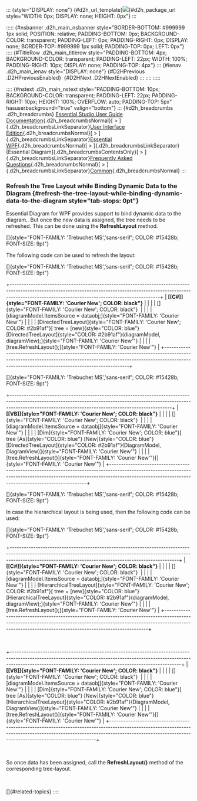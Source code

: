 ::: {style="DISPLAY: none"}
[](ms-xhelp:///?Id=d2h_url_template){#d2h_url_template}![](!package_url!){#d2h_package_url style="WIDTH: 0px; DISPLAY: none; HEIGHT: 0px"}
:::

::::: {#nsbanner .d2h_main_nsbanner style="BORDER-BOTTOM: #999999 1px solid; POSITION: relative; PADDING-BOTTOM: 0px; BACKGROUND-COLOR: transparent; PADDING-LEFT: 0px; PADDING-RIGHT: 0px; DISPLAY: none; BORDER-TOP: #999999 1px solid; PADDING-TOP: 0px; LEFT: 0px"}
:::: {#TitleRow .d2h_main_titlerow style="PADDING-BOTTOM: 4px; BACKGROUND-COLOR: transparent; PADDING-LEFT: 22px; WIDTH: 100%; PADDING-RIGHT: 10px; DISPLAY: none; PADDING-TOP: 4px"}
::: {#ienav .d2h_main_ienav style="DISPLAY: none"}
[](ms-xhelp:///?Id=91822e4e-e58d-43c2-9da2-bfbf6a7d32a0){#D2HPrevious .D2HPreviousEnabled}  [](ms-xhelp:///?Id=c6b2d8e8-d5ed-401b-9a13-089cecf54c8b){#D2HNext .D2HNextEnabled}
:::
::::
:::::

:::: {#nstext .d2h_main_nstext style="PADDING-BOTTOM: 10px; BACKGROUND-COLOR: transparent; PADDING-LEFT: 22px; PADDING-RIGHT: 10px; HEIGHT: 100%; OVERFLOW: auto; PADDING-TOP: 5px" hasuserbackground="true" valign="bottom"}
::: {#d2h_breadcrumbs .d2h_breadcrumbs}
[Essential Studio User Guide Documentation](ms-xhelp:///?Id=12457748-09e3-4d74-a240-8e049cedf030){.d2h_breadcrumbsNormal}[ \> ]{.d2h_breadcrumbsLinkSeparator}[User Interface Edition](ms-xhelp:///?Id=c29296b7-531c-413b-a0ec-488ca1f7f669){.d2h_breadcrumbsNormal}[ \> ]{.d2h_breadcrumbsLinkSeparator}[Essential WPF](ms-xhelp:///?Id=7f4f82c5-151c-4262-94d0-75c4626c77bc){.d2h_breadcrumbsNormal}[ \> ]{.d2h_breadcrumbsLinkSeparator}[Essential Diagram]{.d2h_breadcrumbsContentsOnly}[ \> ]{.d2h_breadcrumbsLinkSeparator}[Frequently Asked Questions](ms-xhelp:///?Id=2206ded2-cc47-47f5-86b1-d5d1f5b27678){.d2h_breadcrumbsNormal}[ \> ]{.d2h_breadcrumbsLinkSeparator}[Common](ms-xhelp:///?Id=91822e4e-e58d-43c2-9da2-bfbf6a7d32a0){.d2h_breadcrumbsNormal}
:::

### Refresh the Tree Layout while Binding Dynamic Data to the Diagram {#refresh-the-tree-layout-while-binding-dynamic-data-to-the-diagram style="tab-stops: 0pt"}

Essential Diagram for WPF provides support to bind dynamic data to the diagram.. But once the new data is assigned, the tree needs to be refreshed. This can be done using the **RefreshLayout** method.

[]{style="FONT-FAMILY: 'Trebuchet MS','sans-serif'; COLOR: #15428b; FONT-SIZE: 9pt"} 

The following code can be used to refresh the layout:

[]{style="FONT-FAMILY: 'Trebuchet MS','sans-serif'; COLOR: #15428b; FONT-SIZE: 9pt"} 

+---------------------------------------------------------------------------------------------------------------------------------------------------------------------------------------------------------------------------+
| **[\[C#\]]{style="FONT-FAMILY: 'Courier New'; COLOR: black"}**                                                                                                                                                            |
|                                                                                                                                                                                                                           |
| []{style="FONT-FAMILY: 'Courier New'; COLOR: black"}                                                                                                                                                                      |
|                                                                                                                                                                                                                           |
| [diagramModel.ItemsSource = dataobj;]{style="FONT-FAMILY: 'Courier New'"}                                                                                                                                                 |
|                                                                                                                                                                                                                           |
| [DirectedTreeLayout]{style="FONT-FAMILY: 'Courier New'; COLOR: #2b91af"}[ tree = [new]{style="COLOR: blue"} [DirectedTreeLayout]{style="COLOR: #2b91af"}(diagramModel, diagramView);]{style="FONT-FAMILY: 'Courier New'"} |
|                                                                                                                                                                                                                           |
| [tree.RefreshLayout();]{style="FONT-FAMILY: 'Courier New'"}                                                                                                                                                               |
+---------------------------------------------------------------------------------------------------------------------------------------------------------------------------------------------------------------------------+

[]{style="FONT-FAMILY: 'Trebuchet MS','sans-serif'; COLOR: #15428b; FONT-SIZE: 9pt"} 

+--------------------------------------------------------------------------------------------------------------------------------------------------------------------------------------------------------------------------------+
| **[\[VB\]]{style="FONT-FAMILY: 'Courier New'; COLOR: black"}**                                                                                                                                                                 |
|                                                                                                                                                                                                                                |
| []{style="FONT-FAMILY: 'Courier New'; COLOR: black"}                                                                                                                                                                           |
|                                                                                                                                                                                                                                |
| [diagramModel.ItemsSource = dataobj]{style="FONT-FAMILY: 'Courier New'"}                                                                                                                                                       |
|                                                                                                                                                                                                                                |
| [Dim]{style="FONT-FAMILY: 'Courier New'; COLOR: blue"}[ tree [As]{style="COLOR: blue"} [New]{style="COLOR: blue"} [DirectedTreeLayout]{style="COLOR: #2b91af"}(DiagramModel, DiagramView)]{style="FONT-FAMILY: 'Courier New'"} |
|                                                                                                                                                                                                                                |
| [tree.RefreshLayout()]{style="FONT-FAMILY: 'Courier New'"}[]{style="FONT-FAMILY: 'Courier New'"}                                                                                                                               |
+--------------------------------------------------------------------------------------------------------------------------------------------------------------------------------------------------------------------------------+

[]{style="FONT-FAMILY: 'Trebuchet MS','sans-serif'; COLOR: #15428b; FONT-SIZE: 9pt"} 

In case the hierarchical layout is being used, then the following code can be used:

[]{style="FONT-FAMILY: 'Trebuchet MS','sans-serif'; COLOR: #15428b; FONT-SIZE: 9pt"} 

+-----------------------------------------------------------------------------------------------------------------------------------------------------------------------------------------------------------------------------------+
| **[\[C#\]]{style="FONT-FAMILY: 'Courier New'; COLOR: black"}**                                                                                                                                                                    |
|                                                                                                                                                                                                                                   |
| []{style="FONT-FAMILY: 'Courier New'; COLOR: black"}                                                                                                                                                                              |
|                                                                                                                                                                                                                                   |
| [diagramModel.ItemsSource = dataobj;]{style="FONT-FAMILY: 'Courier New'"}                                                                                                                                                         |
|                                                                                                                                                                                                                                   |
| [HierarchicalTreeLayout]{style="FONT-FAMILY: 'Courier New'; COLOR: #2b91af"}[ tree = [new]{style="COLOR: blue"} [HierarchicalTreeLayout]{style="COLOR: #2b91af"}(diagramModel, diagramView);]{style="FONT-FAMILY: 'Courier New'"} |
|                                                                                                                                                                                                                                   |
| [tree.RefreshLayout();]{style="FONT-FAMILY: 'Courier New'"}                                                                                                                                                                       |
+-----------------------------------------------------------------------------------------------------------------------------------------------------------------------------------------------------------------------------------+

 

+------------------------------------------------------------------------------------------------------------------------------------------------------------------------------------------------------------------------------------+
| **[\[VB\]]{style="FONT-FAMILY: 'Courier New'; COLOR: black"}**                                                                                                                                                                     |
|                                                                                                                                                                                                                                    |
| []{style="FONT-FAMILY: 'Courier New'; COLOR: black"}                                                                                                                                                                               |
|                                                                                                                                                                                                                                    |
| [diagramModel.ItemsSource = dataobj]{style="FONT-FAMILY: 'Courier New'"}                                                                                                                                                           |
|                                                                                                                                                                                                                                    |
| [Dim]{style="FONT-FAMILY: 'Courier New'; COLOR: blue"}[ tree [As]{style="COLOR: blue"} [New]{style="COLOR: blue"} [HierarchicalTreeLayout]{style="COLOR: #2b91af"}(DiagramModel, DiagramView)]{style="FONT-FAMILY: 'Courier New'"} |
|                                                                                                                                                                                                                                    |
| [tree.RefreshLayout()]{style="FONT-FAMILY: 'Courier New'"}[]{style="FONT-FAMILY: 'Courier New'"}                                                                                                                                   |
+------------------------------------------------------------------------------------------------------------------------------------------------------------------------------------------------------------------------------------+

 

So once data has been assigned, call the **RefreshLayout()** method of the corresponding tree-layout.

 

[]{#related-topics}
::::
